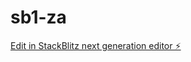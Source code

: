 # sb1-za

[Edit in StackBlitz next generation editor ⚡️](https://stackblitz.com/~/github.com/baladag4/sb1-za)